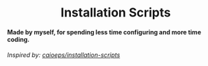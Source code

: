 <div align="center">

# Installation Scripts

</div>

#### Made by myself, for spending less time configuring and more time coding.

###### Inspired by: [caioeps/installation-scripts](https://github.com/caioeps/installation-scripts)
